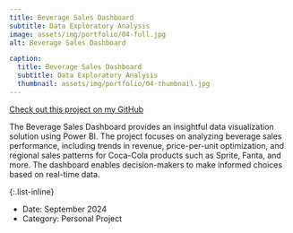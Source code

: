 ```yaml
---
title: Beverage Sales Dashboard
subtitle: Data Exploratory Analysis
image: assets/img/portfolio/04-full.jpg
alt: Beverage Sales Dashboard

caption:
  title: Beverage Sales Dashboard
  subtitle: Data Exploratory Analysis
  thumbnail: assets/img/portfolio/04-thumbnail.jpg
---
```

[Check out this project on my GitHub](https://github.com/garrettlf/Beverage-Sales-Dashboard)

The Beverage Sales Dashboard provides an insightful data visualization solution using Power BI. The project focuses on analyzing beverage sales performance, including trends in revenue, price-per-unit optimization, and regional sales patterns for Coca-Cola products such as Sprite, Fanta, and more. The dashboard enables decision-makers to make informed choices based on real-time data.

{:.list-inline}
- Date: September 2024
- Category: Personal Project
